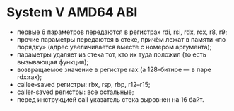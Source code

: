 # System V AMD64 ABI

- первые 6 параметров передаются в регистрах rdi, rsi, rdx, rcx, r8, r9;
- прочие параметры передаются в стеке, причём лежат в памяти «по порядку» (адрес увеличивается вместе с номером аргумента);
- параметры удаляет из стека тот, кто их туда положил (то есть вызывающая функция);
- возвращаемое значение в регистре rax (а 128-битное — в паре rdx:rax);
- callee-saved регистры: rbx, rsp, rbp, r12–r15;
- caller-saved регистры: все остальные;
- перед инструкцией call указатель стека выровнен на 16 байт.

